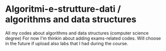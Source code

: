 # Algoritmi-e-strutture-dati / algorithms and data structures
All my codes about algorithms and data structures (computer science degree)
For now I'm thinkin about adding exams-related codes. Will choose in the future if upload also labs that I had during the course.
